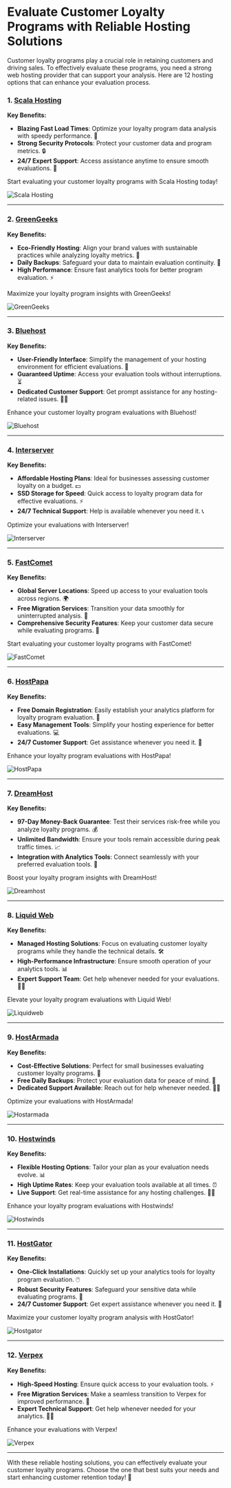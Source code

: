 # Evaluate Customer Loyalty Programs with Reliable Hosting Solutions

Customer loyalty programs play a crucial role in retaining customers and driving sales. To effectively evaluate these programs, you need a strong web hosting provider that can support your analysis. Here are 12 hosting options that can enhance your evaluation process.

### 1. [Scala Hosting](https://snipitx.com/scala-jy)
**Key Benefits:**
- **Blazing Fast Load Times**: Optimize your loyalty program data analysis with speedy performance. 🚀
- **Strong Security Protocols**: Protect your customer data and program metrics. 🔒
- **24/7 Expert Support**: Access assistance anytime to ensure smooth evaluations. 💬

Start evaluating your customer loyalty programs with Scala Hosting today!

![Scala Hosting](https://i.imgur.com/uJ5JIK3.png "Scala Web Hosting")

---

### 2. [GreenGeeks](https://snipitx.com/greengeeks-jy)
**Key Benefits:**
- **Eco-Friendly Hosting**: Align your brand values with sustainable practices while analyzing loyalty metrics. 🌱
- **Daily Backups**: Safeguard your data to maintain evaluation continuity. 📂
- **High Performance**: Ensure fast analytics tools for better program evaluation. ⚡

Maximize your loyalty program insights with GreenGeeks!

![GreenGeeks](https://i.imgur.com/eEwuntu.jpg "GreenGeeks Hosting")

---

### 3. [Bluehost](https://snipitx.com/bluehost-jy)
**Key Benefits:**
- **User-Friendly Interface**: Simplify the management of your hosting environment for efficient evaluations. 🔧
- **Guaranteed Uptime**: Access your evaluation tools without interruptions. ⏳
- **Dedicated Customer Support**: Get prompt assistance for any hosting-related issues. 👩‍💻

Enhance your customer loyalty program evaluations with Bluehost!

![Bluehost](https://i.imgur.com/PasFF9E.jpeg "Bluehost Hosting")

---

### 4. [Interserver](https://snipitx.com/interserver-jy)
**Key Benefits:**
- **Affordable Hosting Plans**: Ideal for businesses assessing customer loyalty on a budget. 💵
- **SSD Storage for Speed**: Quick access to loyalty program data for effective evaluations. ⚡
- **24/7 Technical Support**: Help is available whenever you need it. 📞

Optimize your evaluations with Interserver!

![Interserver](https://i.imgur.com/OM5dOEW.jpeg "Interserver Hosting")

---

### 5. [FastComet](https://snipitx.com/fastcomet-jy)
**Key Benefits:**
- **Global Server Locations**: Speed up access to your evaluation tools across regions. 🌍
- **Free Migration Services**: Transition your data smoothly for uninterrupted analysis. 🔄
- **Comprehensive Security Features**: Keep your customer data secure while evaluating programs. 🔐

Start evaluating your customer loyalty programs with FastComet!

![FastComet](https://i.imgur.com/7qgXuWp.png "FastComet Hosting")

---

### 6. [HostPapa](https://snipitx.com/hostpapa-jy)
**Key Benefits:**
- **Free Domain Registration**: Easily establish your analytics platform for loyalty program evaluation. 🌟
- **Easy Management Tools**: Simplify your hosting experience for better evaluations. 💻
- **24/7 Customer Support**: Get assistance whenever you need it. 🙌

Enhance your loyalty program evaluations with HostPapa!

![HostPapa](https://i.imgur.com/ouDTkvl.jpeg "HostPapa Hosting")

---

### 7. [DreamHost](https://snipitx.com/dreamhost-jy)
**Key Benefits:**
- **97-Day Money-Back Guarantee**: Test their services risk-free while you analyze loyalty programs. 💰
- **Unlimited Bandwidth**: Ensure your tools remain accessible during peak traffic times. 📈
- **Integration with Analytics Tools**: Connect seamlessly with your preferred evaluation tools. 🔗

Boost your loyalty program insights with DreamHost!

![Dreamhost](https://i.imgur.com/rXIg8ip.jpeg "Dreamhost Hosting")

---

### 8. [Liquid Web](https://snipitx.com/liquidweb-jy)
**Key Benefits:**
- **Managed Hosting Solutions**: Focus on evaluating customer loyalty programs while they handle the technical details. 🛠️
- **High-Performance Infrastructure**: Ensure smooth operation of your analytics tools. 📊
- **Expert Support Team**: Get help whenever needed for your evaluations. 👩‍💻

Elevate your loyalty program evaluations with Liquid Web!

![Liquidweb](https://i.imgur.com/4IvT9SC.jpeg "Liquidweb Hosting")

---

### 9. [HostArmada](https://snipitx.com/hostarmada-jy)
**Key Benefits:**
- **Cost-Effective Solutions**: Perfect for small businesses evaluating customer loyalty programs. 💸
- **Free Daily Backups**: Protect your evaluation data for peace of mind. 🔄
- **Dedicated Support Available**: Reach out for help whenever needed. 🙋‍♂️

Optimize your evaluations with HostArmada!

![Hostarmada](https://i.imgur.com/KFbdf3o.jpeg "Hostarmada Hosting")

---

### 10. [Hostwinds](https://snipitx.com/hostwinds-jy)
**Key Benefits:**
- **Flexible Hosting Options**: Tailor your plan as your evaluation needs evolve. 📊
- **High Uptime Rates**: Keep your evaluation tools available at all times. ⏰
- **Live Support**: Get real-time assistance for any hosting challenges. 👨‍💻

Enhance your loyalty program evaluations with Hostwinds!

![Hostwinds](https://i.imgur.com/53aSNXx.jpeg "Hostwinds Hosting")

---

### 11. [HostGator](https://snipitx.com/hostgator-jy)
**Key Benefits:**
- **One-Click Installations**: Quickly set up your analytics tools for loyalty program evaluation. 🖱️
- **Robust Security Features**: Safeguard your sensitive data while evaluating programs. 🔐
- **24/7 Customer Support**: Get expert assistance whenever you need it. 💬

Maximize your customer loyalty program analysis with HostGator!

![Hostgator](https://i.imgur.com/BcVkH57.jpeg "Hostgator Hosting")

---

### 12. [Verpex](https://snipitx.com/verpex-jy)
**Key Benefits:**
- **High-Speed Hosting**: Ensure quick access to your evaluation tools. ⚡
- **Free Migration Services**: Make a seamless transition to Verpex for improved performance. 🔄
- **Expert Technical Support**: Get help whenever needed for your analytics. 👩‍💻

Enhance your evaluations with Verpex!

![Verpex](https://i.imgur.com/6x5LhiS.jpeg "Verpex Hosting")

---

With these reliable hosting solutions, you can effectively evaluate your customer loyalty programs. Choose the one that best suits your needs and start enhancing customer retention today! 🌟
